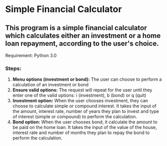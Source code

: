 # Simple Financial Calculator
## This program is a simple financial calculator which calculates either an investment or a home loan repayment, according to the user's choice.
Requirement: Python 3.0
### Steps:
1. **Menu options (investment or bond):**
The user can choose to perform a calculation of an investment or bond
2. **Ensure valid options:**
The request will repeat for the user until they enter one of the valid options: i (investment), b (bond) or q (quit)
3. **Investment option:**
When the user chooses investment, they can choose to calculate simple or compound interest. It takes the input of the amount, interest rate, number of years they plan to invest and type of interest (simple or compound) to perform the calculation.
4. **Bond option:**
When the user chooses bond, it calculate the amount to be paid on the home loan. It takes the input of the value of the house, interest rate and number of months they plan to repay the bond to perform the calculation.
